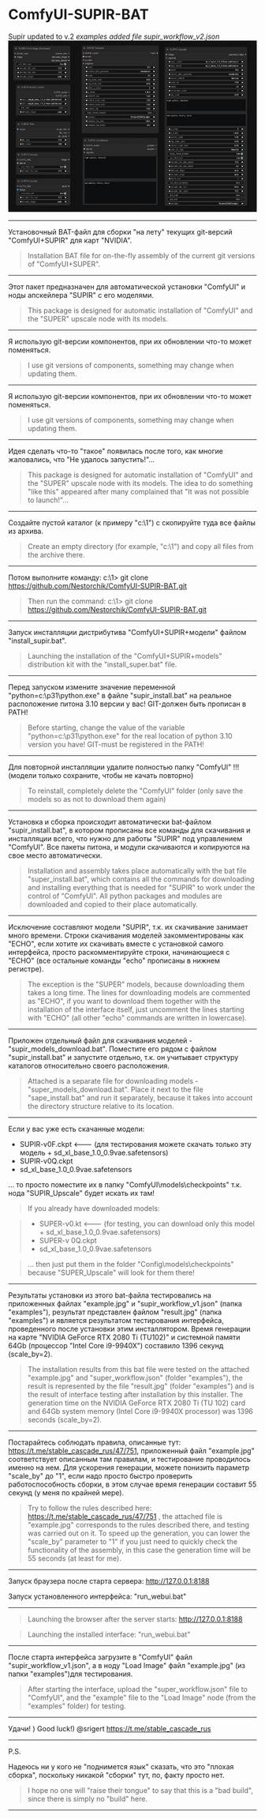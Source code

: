 # ComfyUI-SUPIR-BAT

Supir updated to v.2
_examples added file supir_workflow_v2.json_
![New nodes](examples/supir_v2.jpg)

---

Установочный BAT-файл для сборки "на лету" текущих git-версий "ComfyUI+SUPIR" для карт "NVIDIA".

> Installation BAT file for on-the-fly assembly of the current git versions of "ComfyUI+SUPER".

---

Этот пакет предназначен для автоматической установки "ComfyUI" и ноды апскейлера "SUPIR" с его моделями.

> This package is designed for automatic installation of "ComfyUI" and the "SUPER" upscale node with its models.

---

Я использую git-версии компонентов, при их обновлении что-то может поменяться.

> I use git versions of components, something may change when updating them.

---

Я использую git-версии компонентов, при их обновлении что-то может поменяться.

> I use git versions of components, something may change when updating them.

---

Идея сделать что-то "такое" появилась после того, как многие жаловались, что "Не удалось запустить!"...

> This package is designed for automatic installation of "ComfyUI" and the "SUPER" upscale node with its models. The idea to do something "like this" appeared after many complained that "It was not possible to launch!"...

---

Создайте пустой каталог (к примеру "c:\1") с скопируйте туда все файлы из архива.

> Create an empty directory (for example, "c:\1") and copy all files from the archive there.

---

Потом выполните команду: c:\1> git clone https://github.com/Nestorchik/ComfyUI-SUPIR-BAT.git

> Then run the command: c:\1> git clone https://github.com/Nestorchik/ComfyUI-SUPIR-BAT.git

---

Запуск инсталляции дистрибутива "ComfyUI+SUPIR+модели" файлом "install_supir.bat".

> Launching the installation of the "ComfyUI+SUPIR+models" distribution kit with the "install_super.bat" file.

---

Перед запуском измените значение переменной "python=c:\p31\python.exe" в файле "supir_install.bat" на реальное расположение питона 3.10 версии у вас! GIT-должен быть прописан в PATH!

> Before starting, change the value of the variable "python=c:\p31\python.exe" for the real location of python 3.10 version you have! GIT-must be registered in the PATH!

---

Для повторной инсталляции удалите полностью папку "ComfyUI" !!! (модели только сохраните, чтобы не качать повторно)

> To reinstall, completely delete the "ComfyUI" folder (only save the models so as not to download them again)

---

Установка и сборка происходит автоматически bat-файлом "supir_install.bat", в котором прописаны все команды для скачивания и инсталляции всего, что нужно для работы "SUPIR" под управлением "ComfyUI". Все пакеты питона, и модули скачиваются и копируются на свое место автоматически.

> Installation and assembly takes place automatically with the bat file "super_install.bat", which contains all the commands for downloading and installing everything that is needed for "SUPIR" to work under the control of "ComfyUI". All python packages and modules are downloaded and copied to their place automatically.

---

Исключение составляют модели "SUPIR", т.к. их скачивание занимает много времени. Строки скачивания моделей закомментированы как "ECHO", если хотите их скачивать вместе с установкой самого интерфейса, просто раскомментируйте строки, начинающиеся с "ECHO" (все остальные команды "echo" прописаны в нижнем регистре).

> The exception is the "SUPER" models, because downloading them takes a long time. The lines for downloading models are commented as "ECHO", if you want to download them together with the installation of the interface itself, just uncomment the lines starting with "ECHO" (all other "echo" commands are written in lowercase).

---

Приложен отдельный файл для скачивания моделей - "supir_models_download.bat". Поместите его рядом с файлом "supir_install.bat" и запустите отдельно, т.к. он учитывает структуру каталогов относительно своего расположения.

> Attached is a separate file for downloading models - "super_models_download.bat". Place it next to the file "sape_install.bat" and run it separately, because it takes into account the directory structure relative to its location.

---

Если у вас уже есть скачанные модели:

- SUPIR-v0F.ckpt <--- (для тестирования можете скачать только эту модель + sd_xl_base_1.0_0.9vae.safetensors)
- SUPIR-v0Q.ckpt
- sd_xl_base_1.0_0.9vae.safetensors

... то просто поместите их в папку "ComfyUI\models\checkpoints" т.к. нода "SUPIR_Upscale" будет искать их там!

> If you already have downloaded models:

> - SUPER-v0.kt <--- (for testing, you can download only this model + sd_xl_base_1.0_0.9vae.safetensors)
> - SUPER-v 0Q.ckpt
> - sd_xl_base_1.0_0.9vae.safetensors

> ... then just put them in the folder "Config\models\checkpoints" because "SUPER_Upscale" will look for them there!

---

Результаты установки из этого bat-файла тестировались на приложенных файлах "example.jpg" и "supir_workflow_v1.json" (папка "examples"), результат представлен файлом "result.jpg" (папка "examples") и является результатом тестирования интерфейса, проведенного после установки этим инсталлятором. Время генерации на карте "NVIDIA GeForce RTX 2080 Ti (TU102)" и системной памяти 64Gb (процессор "Intel Core i9-9940X") составило 1396 секунд (scale_by=2).

> The installation results from this bat file were tested on the attached "example.jpg" and "super_workflow.json" (folder "examples"), the result is represented by the file "result.jpg" (folder "examples") and is the result of interface testing after installation by this installer. The generation time on the NVIDIA GeForce RTX 2080 Ti (TU 102) card and 64Gb system memory (Intel Core i9-9940X processor) was 1396 seconds (scale_by=2).

---

Постарайтесь соблюдать правила, описанные тут: https://t.me/stable_cascade_rus/47/751, приложенный файл "example.jpg" соответствует описанным там правилам, и тестирование проводилось именно на нем. Для ускорения генерации, можете понизить параметр "scale_by" до "1", если надо просто быстро проверить работоспособность сборки, в этом случае время генерации составит 55 секунд (у меня по крайней мере).

> Try to follow the rules described here: https://t.me/stable_cascade_rus/47/751 , the attached file is "example.jpg" corresponds to the rules described there, and testing was carried out on it. To speed up the generation, you can lower the "scale_by" parameter to "1" if you just need to quickly check the functionality of the assembly, in this case the generation time will be 55 seconds (at least for me).

---

Запуск браузера после старта сервера: http://127.0.0.1:8188

Запуск установленного интерфейса: "run_webui.bat"

---

> Launching the browser after the server starts: http://127.0.0.1:8188

> Launching the installed interface: "run_webui.bat"

---

После старта интерфейса загрузите в "ComfyUI" файл "supir_workflow_v1.json", а в ноду "Load Image" файл "example.jpg" (из папки "examples")для тестирования.

> After starting the interface, upload the "super_workflow.json" file to "ComfyUI", and the "example" file to the "Load Image" node (from the "examples" folder) for testing.

---

Удачи! )
Good luck!)
@srigert
https://t.me/stable_cascade_rus

---

P.S.

Надеюсь ни у кого не "поднимется язык" сказать, что это "плохая сборка", поскольку никакой "сборки" тут, по, факту просто нет.

> I hope no one will "raise their tongue" to say that this is a "bad build", since there is simply no "build" here.

---
